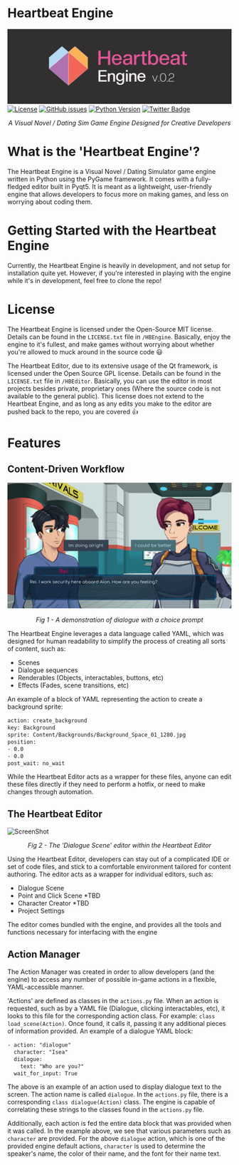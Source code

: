 # Heartbeat Engine
![ScreenShot](Images/HeartbeatEngine_Banner.jpg?raw=true "Heartbeat Engine Banner")
[![License](https://img.shields.io/badge/license-GPLv3-blue?label=license&style=flat-square)](LICENSE.txt)
[![GitHub issues](https://img.shields.io/github/issues-raw/Cronza/HeartbeatEngine?style=flat-square)](https://github.com/Cronza/HeartbeatEngine/issues)
[![Python Version](https://img.shields.io/badge/python-3.8-4B8BBE?style=flat-square)](https://www.python.org/downloads/release/python-380/)
[![Twitter Badge](https://img.shields.io/badge/Twitter-Profile-informational?style=flat-square&logo=twitter&logoColor=white&color=1CA2F1)](https://twitter.com/SomeCronzaGuy)

<p align="center"><em>A Visual Novel / Dating Sim Game Engine Designed for Creative Developers</em></p>

# What is the 'Heartbeat Engine'?

The Heartbeat Engine is a Visual Novel / Dating Simulator game engine written in Python using the PyGame framework. It comes with a fully-fledged editor built in Pyqt5. It is meant as a lightweight, user-friendly engine that allows developers to focus more on making games, and less on worrying about coding them.

# Getting Started with the Heartbeat Engine
Currently, the Heartbeat Engine is heavily in development, and not setup for installation quite yet. However, if you're interested in playing with the engine while it's in development, feel free to clone the repo!

# License
The Heartbeat Engine is licensed under the Open-Source MIT license. Details can be found in the `LICENSE.txt` file in `/HBEngine`. Basically, enjoy the engine to it's fullest, and make games without worrying about whether you're allowed to muck around in the source code :smiley:

The Heartbeat Editor, due to its extensive usage of the Qt framework, is licensed under the Open Source GPL license. Details can be found in the `LICENSE.txt` file in `/HBEditor`. Basically, you can use the editor in most projects besides private, proprietary ones (Where the source code is not available to the general public). This license does not extend to the Heartbeat Engine, and as long as any edits you make to the editor are pushed back to the repo, you are covered :+1:
 
# Features
## Content-Driven Workflow
![ScreenShot](Images/v02_Dialogue_Scene.png?raw=true "Dialogue Scene")
<p align="center"><em>Fig 1 - A demonstration of dialogue with a choice prompt</em></p>
The Heartbeat Engine leverages a data language called YAML, which was designed for human readability to simplify the process of creating all sorts of content, such as:

- Scenes
- Dialogue sequences
- Renderables (Objects, interactables, buttons, etc)
- Effects (Fades, scene transitions, etc)

An example of a block of YAML representing the action to create a background sprite:
```
action: create_background
key: Background
sprite: Content/Backgrounds/Background_Space_01_1280.jpg
position:
- 0.0
- 0.0
post_wait: no_wait
```

While the Heartbeat Editor acts as a wrapper for these files, anyone can edit these files directly if they need to perform a hotfix, or need to make changes through automation.

## The Heartbeat Editor
![ScreenShot](Images/v02_Dialogue_Editor_02.png?raw=true "Dialogue Editor")
<p align="center"><em>Fig 2 - The 'Dialogue Scene' editor within the Heartbeat Editor</em></p>

Using the Heartbeat Editor, developers can stay out of a complicated IDE or set of code files, and stick to a comfortable environment tailored for content authoring. The editor acts as a wrapper for individual editors, such as:
- Dialogue Scene
- Point and Click Scene *TBD
- Character Creator *TBD
- Project Settings

The editor comes bundled with the engine, and provides all the tools and functions necessary for interfacing with the engine

## Action Manager
The Action Manager was created in order to allow developers (and the engine) to access any number of possible in-game actions in a flexible, YAML-accessible manner.

'Actions' are defined as classes in the `actions.py` file. When an action is requested, such as by a YAML file (Dialogue, clicking interactables, etc), it looks to this file for the corresponding action class. For example: `class load_scene(Action)`. Once found, it calls it, passing it any additional pieces of information provided. An example of a dialogue YAML block:

```
- action: "dialogue"
  character: "Isea"
  dialogue:
    text: "Who are you?"
  wait_for_input: True
```
The above is an example of an action used to display dialogue text to the screen. The action name is called `dialogue`. In the `actions.py` file, there is a corresponding `class dialogue(Action)` class. The engine is capable of correlating these strings to the classes found in the `actions.py` file. 

Additionally, each action is fed the entire data block that was provided when it was called. In the example above, we see that various parameters such as `character` are provided. For the above `dialogue` action, which is one of the provided engine default actions, `character` is used to determine the speaker's name, the color of their name, and the font for their name text.

